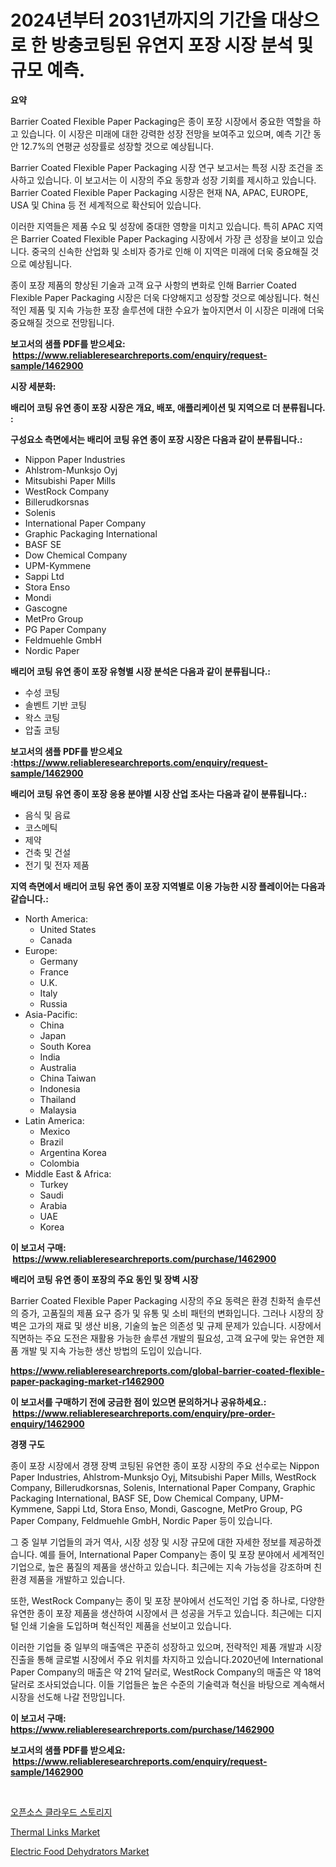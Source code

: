 <p><h1>2024년부터 2031년까지의 기간을 대상으로 한 방충코팅된 유연지 포장 시장 분석 및 규모 예측.</h1></p><p><strong>요약</strong></p>
<p><p>Barrier Coated Flexible Paper Packaging은 종이 포장 시장에서 중요한 역할을 하고 있습니다. 이 시장은 미래에 대한 강력한 성장 전망을 보여주고 있으며, 예측 기간 동안 12.7%의 연평균 성장률로 성장할 것으로 예상됩니다.</p><p>Barrier Coated Flexible Paper Packaging 시장 연구 보고서는 특정 시장 조건을 조사하고 있습니다. 이 보고서는 이 시장의 주요 동향과 성장 기회를 제시하고 있습니다. Barrier Coated Flexible Paper Packaging 시장은 현재 NA, APAC, EUROPE, USA 및 China 등 전 세계적으로 확산되어 있습니다. </p><p>이러한 지역들은 제품 수요 및 성장에 중대한 영향을 미치고 있습니다. 특히 APAC 지역은 Barrier Coated Flexible Paper Packaging 시장에서 가장 큰 성장을 보이고 있습니다. 중국의 신속한 산업화 및 소비자 증가로 인해 이 지역은 미래에 더욱 중요해질 것으로 예상됩니다.</p><p>종이 포장 제품의 향상된 기술과 고객 요구 사항의 변화로 인해 Barrier Coated Flexible Paper Packaging 시장은 더욱 다양해지고 성장할 것으로 예상됩니다. 혁신적인 제품 및 지속 가능한 포장 솔루션에 대한 수요가 높아지면서 이 시장은 미래에 더욱 중요해질 것으로 전망됩니다.</p></p>
<p><strong>보고서의 샘플 PDF를 받으세요: &nbsp;<a href="https://www.reliableresearchreports.com/enquiry/request-sample/1462900">https://www.reliableresearchreports.com/enquiry/request-sample/1462900</a></strong></p>
<p><strong>시장 세분화:</strong></p>
<p><strong> 배리어 코팅 유연 종이 포장 시장은 개요, 배포, 애플리케이션 및 지역으로 더 분류됩니다. :</strong></p>
<p><strong>구성요소 측면에서는 배리어 코팅 유연 종이 포장 시장은 다음과 같이 분류됩니다.:</strong></p>
<p><ul><li>Nippon Paper Industries</li><li>Ahlstrom-Munksjo Oyj</li><li>Mitsubishi Paper Mills</li><li>WestRock Company</li><li>Billerudkorsnas</li><li>Solenis</li><li>International Paper Company</li><li>Graphic Packaging International</li><li>BASF SE</li><li>Dow Chemical Company</li><li>UPM-Kymmene</li><li>Sappi Ltd</li><li>Stora Enso</li><li>Mondi</li><li>Gascogne</li><li>MetPro Group</li><li>PG Paper Company</li><li>Feldmuehle GmbH</li><li>Nordic Paper</li></ul></p>
<p><strong> 배리어 코팅 유연 종이 포장 유형별 시장 분석은 다음과 같이 분류됩니다.:</strong></p>
<p><ul><li>수성 코팅</li><li>솔벤트 기반 코팅</li><li>왁스 코팅</li><li>압출 코팅</li></ul></p>
<p><strong>보고서의 샘플 PDF를 받으세요 :<a href="https://www.reliableresearchreports.com/enquiry/request-sample/1462900">https://www.reliableresearchreports.com/enquiry/request-sample/1462900</a></strong></p>
<p><strong> 배리어 코팅 유연 종이 포장 응용 분야별 시장 산업 조사는 다음과 같이 분류됩니다.:</strong></p>
<p><ul><li>음식 및 음료</li><li>코스메틱</li><li>제약</li><li>건축 및 건설</li><li>전기 및 전자 제품</li></ul></p>
<p><strong>지역 측면에서 배리어 코팅 유연 종이 포장 지역별로 이용 가능한 시장 플레이어는 다음과 같습니다.:</strong></p>
<p><ul>
    <li>
        North America:
        <ul>
            <li>United States</li>
            <li>Canada</li>
        </ul>
    </li>
    <li>
        Europe:
        <ul>
            <li>Germany</li>
            <li>France</li>
            <li>U.K.</li>
            <li>Italy</li>
            <li>Russia</li>
        </ul>
    </li>
    <li>
        Asia-Pacific:
        <ul>
            <li>China</li>
            <li>Japan</li>
            <li>South Korea</li>
            <li>India</li>
            <li>Australia</li>
            <li>China Taiwan</li>
            <li>Indonesia</li>
            <li>Thailand</li>
            <li>Malaysia</li>
        </ul>
    </li>
    <li>
        Latin America:
        <ul>
            <li>Mexico</li>
            <li>Brazil</li>
            <li>Argentina Korea</li>
            <li>Colombia</li>
        </ul>
    </li>
    <li>
        Middle East & Africa:
        <ul>
            <li>Turkey</li>
            <li>Saudi</li>
            <li>Arabia</li>
            <li>UAE</li>
            <li>Korea</li>
        </ul>
    </li>
    </ul></p>
<p><strong>이 보고서 구매: &nbsp;<a href="https://www.reliableresearchreports.com/purchase/1462900">https://www.reliableresearchreports.com/purchase/1462900</a></strong></p>
<p><strong>배리어 코팅 유연 종이 포장의 주요 동인 및 장벽 시장</strong></p>
<p><p>Barrier Coated Flexible Paper Packaging 시장의 주요 동력은 환경 친화적 솔루션의 증가, 고품질의 제품 요구 증가 및 유통 및 소비 패턴의 변화입니다. 그러나 시장의 장벽은 고가의 재료 및 생산 비용, 기술의 높은 의존성 및 규제 문제가 있습니다. 시장에서 직면하는 주요 도전은 재활용 가능한 솔루션 개발의 필요성, 고객 요구에 맞는 유연한 제품 개발 및 지속 가능한 생산 방법의 도입이 있습니다.</p></p>
<p><strong><a href="https://www.reliableresearchreports.com/global-barrier-coated-flexible-paper-packaging-market-r1462900">https://www.reliableresearchreports.com/global-barrier-coated-flexible-paper-packaging-market-r1462900</a></strong></p>
<p><strong>이 보고서를 구매하기 전에 궁금한 점이 있으면 문의하거나 공유하세요.: &nbsp;<a href="https://www.reliableresearchreports.com/enquiry/pre-order-enquiry/1462900">https://www.reliableresearchreports.com/enquiry/pre-order-enquiry/1462900</a></strong></p>
<p><strong>경쟁 구도</strong></p>
<p><p>종이 포장 시장에서 경쟁 장벽 코팅된 유연한 종이 포장 시장의 주요 선수로는 Nippon Paper Industries, Ahlstrom-Munksjo Oyj, Mitsubishi Paper Mills, WestRock Company, Billerudkorsnas, Solenis, International Paper Company, Graphic Packaging International, BASF SE, Dow Chemical Company, UPM-Kymmene, Sappi Ltd, Stora Enso, Mondi, Gascogne, MetPro Group, PG Paper Company, Feldmuehle GmbH, Nordic Paper 등이 있습니다.</p><p>그 중 일부 기업들의 과거 역사, 시장 성장 및 시장 규모에 대한 자세한 정보를 제공하겠습니다. 예를 들어, International Paper Company는 종이 및 포장 분야에서 세계적인 기업으로, 높은 품질의 제품을 생산하고 있습니다. 최근에는 지속 가능성을 강조하며 친환경 제품을 개발하고 있습니다.</p><p>또한, WestRock Company는 종이 및 포장 분야에서 선도적인 기업 중 하나로, 다양한 유연한 종이 포장 제품을 생산하여 시장에서 큰 성공을 거두고 있습니다. 최근에는 디지털 인쇄 기술을 도입하며 혁신적인 제품을 선보이고 있습니다.</p><p>이러한 기업들 중 일부의 매출액은 꾸준히 성장하고 있으며, 전략적인 제품 개발과 시장 진출을 통해 글로벌 시장에서 주요 위치를 차지하고 있습니다.2020년에 International Paper Company의 매출은 약 21억 달러로, WestRock Company의 매출은 약 18억 달러로 조사되었습니다. 이들 기업들은 높은 수준의 기술력과 혁신을 바탕으로 계속해서 시장을 선도해 나갈 전망입니다.</p></p>
<p><strong>이 보고서 구매: &nbsp; <a href="https://www.reliableresearchreports.com/purchase/1462900">https://www.reliableresearchreports.com/purchase/1462900</a></strong></p>
<p><strong>보고서의 샘플 PDF를 받으세요: &nbsp;<a href="https://www.reliableresearchreports.com/enquiry/request-sample/1462900">https://www.reliableresearchreports.com/enquiry/request-sample/1462900</a></strong><strong></strong></p>
<p>&nbsp;</p>
<p><p><a href="https://medium.com/@ineskuvalis/%EC%98%A4%ED%94%88-%EC%86%8C%EC%8A%A4-%ED%81%B4%EB%9D%BC%EC%9A%B0%EB%93%9C-%EC%8A%A4%ED%86%A0%EB%A6%AC%EC%A7%80-%EC%8B%9C%EC%9E%A5%EC%9D%80-%EC%8B%9C%EC%9E%A5-%EC%A0%90%EC%9C%A0%EC%9C%A8-%ED%81%AC%EA%B8%B0-%EB%B0%8F-2031%EB%85%84%EA%B9%8C%EC%A7%80-%EC%98%88%EC%83%81%EB%90%98%EB%8A%94-%EC%98%88%EC%B8%A1%EC%97%90-%EC%B4%88%EC%A0%90%EC%9D%84-%EB%A7%9E%EC%B6%94%EA%B3%A0-%EC%9E%88%EC%8A%B5%EB%8B%88%EB%8B%A4-05c2b21a72aa">오픈소스 클라우드 스토리지</a></p><p><a href="https://github.com/johnbach50/Market-Research-Report-List-3/blob/main/thermal-links-market.md">Thermal Links Market</a></p><p><a href="https://github.com/pjcfca/Market-Research-Report-List-2/blob/main/electric-food-dehydrators-market.md">Electric Food Dehydrators Market</a></p></p>